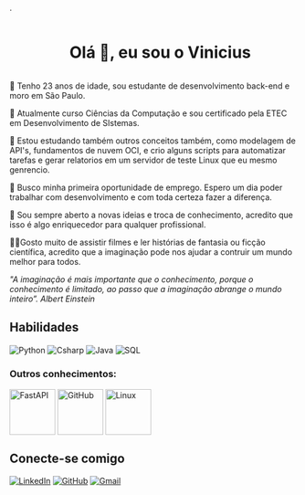 .<!--título-->
<div id="user-content-toc">
  <ul align="center">
    <summary><h1 style="display: inline-block">Olá 👋, eu sou o Vinicius</h1></summary>
</div>

🙋 Tenho 23 anos de idade, sou estudante de desenvolvimento back-end e moro em São Paulo.

📖 Atualmente curso Ciências da Computação e sou certificado pela ETEC em Desenvolvimento de SIstemas.

🌱 Estou estudando também outros conceitos também, como modelagem de API's, fundamentos de nuvem OCI, e crio alguns scripts para automatizar tarefas e gerar relatorios em um servidor de teste Linux que eu mesmo genrencio.

🔭 Busco minha primeira oportunidade de emprego. Espero um dia poder trabalhar com desenvolvimento e com toda certeza fazer a diferença.

💬 Sou sempre aberto a novas ideias e troca de conhecimento, acredito que isso é algo enriquecedor para qualquer profissional.

🧙‍♂️Gosto muito de assistir filmes e ler histórias de fantasia ou ficção científica, acredito que a imaginação pode nos ajudar a contruir um mundo melhor para todos.

_"A imaginação é mais importante que o conhecimento, porque o conhecimento é limitado, ao passo que a imaginação abrange o mundo inteiro”. Albert Einstein_

## Habilidades

<div align="left">
    <img align="center" alt="Python" height="" width="" src="https://img.icons8.com/?size=100&id=13441&format=png&color=000000 ">
    <img align="center" alt="Csharp" height="" width="" src="https://img.icons8.com/?size=100&id=55205&format=png&color=000000">
    <img align="center" alt="Java" height="" width="" src="https://img.icons8.com/?size=100&id=13679&format=png&color=000000">
    <img align="center" alt="SQL" height="" width="" src="https://img.icons8.com/?size=100&id=Ign0QG33bZzq&format=png&color=000000">
</div>

### Outros conhecimentos:

<div align="left">
    <img align="center" alt="FastAPI" height="80" width="80" src="https://img.icons8.com/?size=100&id=17439&format=png&color=000000">
    <img align="center" alt="GitHub" height="80" width="80" src="https://img.icons8.com/?size=100&id=20906&format=png&color=000000">
    <img align="center" alt="Linux" height="80" width="80" src="https://img.icons8.com/?size=100&id=HF4xGsjDERHf&format=png&color=000000">
</div>

## Conecte-se comigo

[![LinkedIn](https://img.shields.io/badge/LinkedIn-0077B5?style=for-the-badge&logo=linkedin&logoColor=white)](https://www.linkedin.com/in/viniciusvinicius-grangeiro-432baa164/)
[![GitHub](https://img.shields.io/badge/GitHub-100000?style=for-the-badge&logo=github&logoColor=white)](https://github.com/viniciusgrangeiro)
[![Gmail](https://img.shields.io/badge/Gmail-333333?style=for-the-badge&logo=gmail&logoColor=red)](mailto:vinicius.grangeiro@gmail.com)
